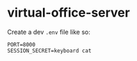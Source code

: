 # virtual-office-server

Create a dev `.env` file like so:

```
PORT=8000
SESSION_SECRET=keyboard cat
```
